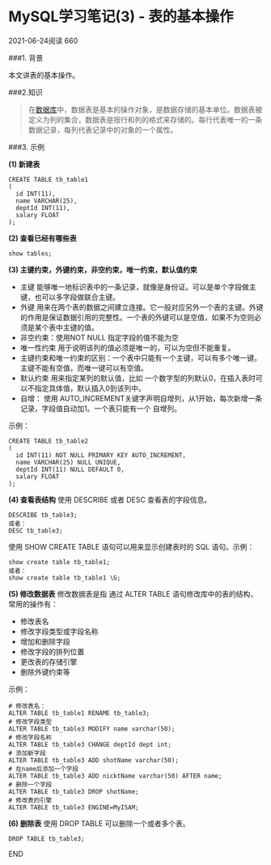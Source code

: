 # MySQL学习笔记(3) - 表的基本操作

2021-06-24阅读 660

###1. 背景

本文讲表的基本操作。

###2.知识

>  在[数据库](https://cloud.tencent.com/solution/database?from=10680)中，数据表是基本的操作对象，是数据存储的基本单位。数据表被定义为列的集合，数据表是按行和列的格式来存储的。每行代表唯一的一条数据记录，每列代表记录中的对象的一个属性。 

###3. 示例

**(1) 新建表**

```mysql
CREATE TABLE tb_table1
(
  id INT(11),
  name VARCHAR(25),
  deptId INT(11),
  salary FLOAT
);
```

**(2) 查看已经有哪些表**

```mysql
show tables;
```

**(3) 主键约束，外键约束，非空约束，唯一约束，默认值约束**

- 主键 能够唯一地标识表中的一条记录，就像是身份证。可以是单个字段做主键，也可以多字段做联合主键。
- 外键 用来在两个表的数据之间建立连接。它一般对应另外一个表的主键。外键的作用是保证数据引用的完整性。一个表的外键可以是空值，如果不为空则必须是某个表中主键的值。
- 非空约束：使用NOT NULL 指定字段的值不能为空
- 唯一性约束 用于说明该列的值必须是唯一的，可以为空但不能重复。
- 主键约束和唯一约束的区别：一个表中只能有一个主键，可以有多个唯一键。主键不能有空值，而唯一键可以有空值。
- 默认约束 用来指定某列的默认值，比如 一个数字型的列默认0，在插入表时可以不指定具体值，默认插入0到该列中。
- 自增： 使用 AUTO_INCREMENT关键字声明自增列，从1开始，每次新增一条记录，字段值自动加1。一个表只能有一个 自增列。

示例：

```mysql
CREATE TABLE tb_table2
(
  id INT(11) NOT NULL PRIMARY KEY AUTO_INCREMENT,
  name VARCHAR(25) NULL UNIQUE,
  deptId INT(11) NULL DEFAULT 0,
  salary FLOAT
);
```

**(4) 查看表结构** 使用 DESCRIBE 或者 DESC 查看表的字段信息。

```mysql
DESCRIBE tb_table3;
或者：
DESC tb_table3;
```

使用 SHOW CREATE TABLE 语句可以用来显示创建表时的 SQL 语句。示例：

```mysql
show create table tb_table1;
或者： 
show create table tb_table1 \G;
```

**(5) 修改数据表** 修改数据表是指 通过 ALTER TABLE 语句修改库中的表的结构，常用的操作有：

- 修改表名
- 修改字段类型或字段名称
- 增加和删除字段
- 修改字段的排列位置
- 更改表的存储引擎
- 删除外键约束等

示例：

```mysql
# 修改表名： 
ALTER TABLE tb_table1 RENAME tb_table3;
# 修改字段类型
ALTER TABLE tb_table3 MODIFY name varchar(50);
# 修改字段名称
ALTER TABLE tb_table3 CHANGE deptId dept int;
# 添加新字段
ALTER TABLE tb_table3 ADD shotName varchar(50);
# 在name后添加一个字段
ALTER TABLE tb_table3 ADD nicktName varchar(50) AFTER name;
# 删除一个字段
ALTER TABLE tb_table3 DROP shotName;
# 修改表的引擎
ALTER TABLE tb_table3 ENGINE=MyISAM;
```

**(6) 删除表** 使用 DROP TABLE 可以删除一个或者多个表。

```mysql
DROP TABLE tb_table3;
```

END


